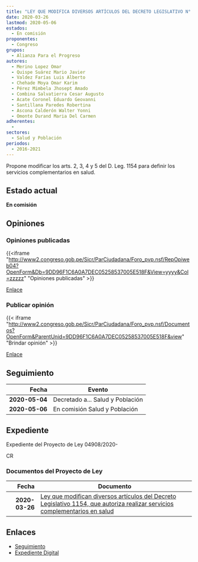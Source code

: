 ```yaml
---
title: "LEY QUE MODIFICA DIVERSOS ARTÍCULOS DEL DECRETO LEGISLATIVO N° 1154, QUE AUTORIZA REALIZAR SERVICIOS COMPLEMENTARIOS EN SALUD."
date: 2020-03-26
lastmod: 2020-05-06
estados: 
  - En comisión
proponentes: 
  - Congreso
grupos: 
  - Alianza Para el Progreso
autores: 
  - Merino Lopez Omar
  - Quispe Suárez Mario Javier
  - Valdez Farías Luis Alberto
  - Chehade Moya Omar Karim
  - Pérez Mimbela Jhosept Amado
  - Combina Salvatierra Cesar Augusto
  - Acate Coronel Eduardo Geovanni
  - Santillana Paredes Robertina
  - Ascona Calderón Walter Yonni
  - Omonte Durand Maria Del Carmen
adherentes: 
  - 
sectores: 
  - Salud y Población
periodos: 
  - 2016-2021
---
```


Propone modificar los arts. 2, 3, 4 y 5 del D. Leg. 1154 para definir los servicios complementarios en salud.


## Estado actual

**En comisión**

## Opiniones

### Opiniones publicadas

{{<iframe "http://www2.congreso.gob.pe/Sicr/ParCiudadana/Foro_pvp.nsf/RepOpiweb04?OpenForm&Db=9DD96F1C6A0A7DEC05258537005E518F&View=yyyy&Col=zzzzz" "Opiniones publicadas" >}}

[Enlace](http://www2.congreso.gob.pe/Sicr/ParCiudadana/Foro_pvp.nsf/RepOpiweb04?OpenForm&Db=9DD96F1C6A0A7DEC05258537005E518F&View=yyyy&Col=zzzzz)
### Publicar opinión

{{< iframe "http://www2.congreso.gob.pe/Sicr/ParCiudadana/Foro_pvp.nsf/Documentos?OpenForm&ParentUnid=9DD96F1C6A0A7DEC05258537005E518F&view" "Brindar opinión" >}}

[Enlace](http://www2.congreso.gob.pe/Sicr/ParCiudadana/Foro_pvp.nsf/Documentos?OpenForm&ParentUnid=9DD96F1C6A0A7DEC05258537005E518F&view)

## Seguimiento

| Fecha | Evento |
|------:|--------|
| **2020-05-04** | Decretado a... Salud y Población|
| **2020-05-06** | En comisión Salud y Población|


## Expediente

Expediente del Proyecto de Ley 04908/2020-

CR


### Documentos del Proyecto de Ley

| Fecha | Documento |
|------:|--------|
| **2020-03-26** | [Ley que modifican diversos artículos del Decreto Legislativo 1154, que autoriza realizar servicios complementarios en salud](http://www.leyes.congreso.gob.pe/Documentos/2016_2021/Proyectos_de_Ley_y_de_Resoluciones_Legislativas/PL04908-20200326..pdf) |

## Enlaces 

- [Seguimiento](http://www2.congreso.gob.pe/Sicr/TraDocEstProc/CLProLey2016.nsf/f7fff46988ca05b1052578e100829cc7/f16f8d860d09587805258538006e8518?OpenDocument)
- [Expediente Digital](http://www2.congreso.gob.pe/Sicr/TraDocEstProc/CLProLey2016.nsf/f7fff46988ca05b1052578e100829cc7/f16f8d860d09587805258538006e8518?OpenDocument&Click=05257FB7005EB655.eb71d0cf91d8294e05256cdf006b5706/$Body/0.1C6C)
